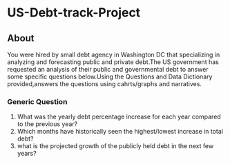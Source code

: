 # US-Debt-track-Project

## About
You were hired by small debt agency in Washington DC that specializing in analyzing and forecasting public and private debt.The US government has requested an analysis of their public and governmental debt to answer some specific questions below.Using the Questions and Data Dictionary provided,answers the questions using cahrts/graphs and narratives.

### Generic Question

1. What was the yearly debt percentage increase for each year compared to the previous year?
2. Which months have historically seen the highest/lowest increase in total debt?
3. what is the projected growth of the publicly held debt in the next few years?
